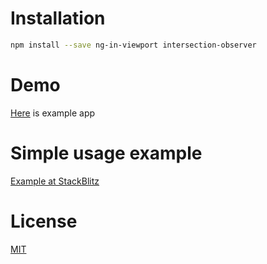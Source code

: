 # Installation
```sh
npm install --save ng-in-viewport intersection-observer
```
# Demo
[Here](https://ng-in-viewport-example.stackblitz.io) is example app

# Simple usage example
[Example at StackBlitz](https://stackblitz.com/edit/ng-in-viewport-example?embed=1&file=app/app.module.ts)

# License
[MIT](https://github.com/k3nsei/angular2-in-viewport/blob/master/LICENSE)
